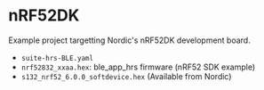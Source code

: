 # nRF52DK

Example project targetting Nordic's nRF52DK development board.

- `suite-hrs-BLE.yaml`
- `nrf52832_xxaa.hex`: ble\_app\_hrs firmware (nRF52 SDK example)
- `s132_nrf52_6.0.0_softdevice.hex` (Available from Nordic)
